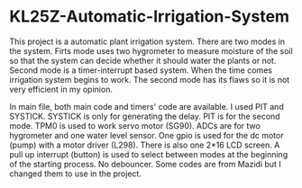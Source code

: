 # KL25Z-Automatic-Irrigation-System

This project is a automatic plant irrigation system. There are two modes in the system. Firts mode uses two hygrometer to measure moisture of the soil so that the system can decide whether it should water the plants or not. Second mode is a timer-interrupt based system. When the time comes irrigation system begins to work. The second mode has its flaws so it is not very efficient in my opinion. 

In main file, both main code and timers' code are available. I used PIT and SYSTICK. SYSTICK is only for generating the delay. PIT is for the second mode. TPM0 is used to work servo motor (SG90). ADCs are for two hygrometer and one water level sensor. One gpio is used for the dc motor (pump) with a motor driver (L298). There is also one 2*16 LCD screen. A pull up interrupt (button) is used to select between modes at the beginning of the starting process. No debouncer. Some codes are from Mazidi but I changed them to use in the project.
